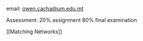 email: owen.cacha@um.edu.mt

Assessment:
20% assignment
80% final examination

[[Matching Networks]]
